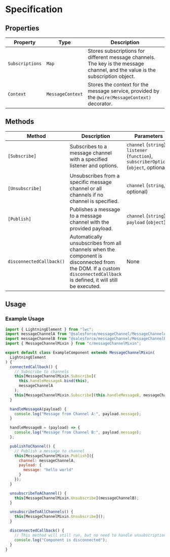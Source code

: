 # Specification

## Properties

| **Property**    | **Type**         | **Description**                                                                                                                |
| --------------- | ---------------- | ------------------------------------------------------------------------------------------------------------------------------ |
| `Subscriptions` | `Map`            | Stores subscriptions for different message channels. The key is the message channel, and the value is the subscription object. |
| `Context`       | `MessageContext` | Stores the context for the message service, provided by the `@wire(MessageContext)` decorator.                                 |

## Methods

| **Method**               | **Description**                                                                                                                                                         | **Parameters**                                                                          | **Throws**                         |
| ------------------------ | ----------------------------------------------------------------------------------------------------------------------------------------------------------------------- | --------------------------------------------------------------------------------------- | ---------------------------------- |
| `[Subscribe]`            | Subscribes to a message channel with a specified listener and options.                                                                                                  | `channel` (`string`), `listener` (`function`), `subscriberOptions` (`object`, optional) | `channel` or `listener` is missing |
| `[Unsubscribe]`          | Unsubscribes from a specific message channel or all channels if no channel is specified.                                                                                | `channel` (`string`, optional)                                                          | None                               |
| `[Publish]`              | Publishes a message to a message channel with the provided payload.                                                                                                     | `channel` (`string`), `payload` (`object`)                                              | `channel` is missing               |
| `disconnectedCallback()` | Automatically unsubscribes from all channels when the component is disconnected from the DOM. If a custom `disconnectedCallback` is defined, it will still be executed. | None                                                                                    | None                               |

## Usage

### Example Usage

```javascript
import { LightningElement } from "lwc";
import messageChannelA from "@salesforce/messageChannel/MessageChannelA__c";
import messageChannelB from "@salesforce/messageChannel/MessageChannelB__c";
import { MessageChannelMixin } from "c/messageChannelMixin";

export default class ExampleComponent extends MessageChannelMixin(
  LightningElement
) {
  connectedCallback() {
    // Subscribe to channels
    this[MessageChannelMixin.Subscribe](
      this.handleMessageA.bind(this),
      messageChannelA
    );
    this[MessageChannelMixin.Subscribe](this.handleMessageB, messageChannelB);
  }

  handleMessageA(payload) {
    console.log("Message from Channel A:", payload.message);
  }

  handleMessageB = (payload) => {
    console.log("Message from Channel B:", payload.message);
  };

  publishToChannel() {
    // Publish a message to channel
    this[MessageChannelMixin.Publish]({
      channel: messageChannelA,
      payload: {
        message: "hello world"
      }
    });
  }

  unsubscribeToAChannel() {
    this[MessageChannelMixin.Unsubscribe](messageChannelB);
  }

  unsubscribeToAllChannels() {
    this[MessageChannelMixin.Unsubscribe]();
  }

  disconnectedCallback() {
    // This method will still run, but no need to handle unsubscription
    console.log("Component is disconnected");
  }
}
```
